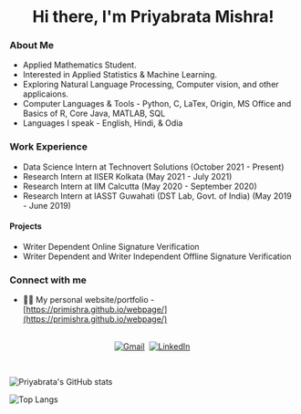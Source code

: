 <h1 align="center">Hi there, I'm Priyabrata Mishra!</h1>

### About Me

- Applied Mathematics Student.
- Interested in Applied Statistics & Machine Learning.
- Exploring Natural Language Processing, Computer vision, and other applicaions.
- Computer Languages & Tools - Python, C, LaTex, Origin, MS Office and Basics of R, Core Java, MATLAB, SQL
- Languages I speak - English, Hindi, & Odia

### Work Experience

- Data Science Intern at Technovert Solutions (October 2021 - Present)
- Research Intern at IISER Kolkata (May 2021 - July 2021)
- Research Intern at IIM Calcutta (May 2020 - September 2020)
- Research Intern at IASST Guwahati (DST Lab, Govt. of India) (May 2019 - June 2019)

#### Projects
- Writer Dependent Online Signature Verification
- Writer Dependent and Writer Independent Offline Signature Verification

### Connect with me
- 👨‍💻 My personal website/portfolio - [https://primishra.github.io/webpage/](https://primishra.github.io/webpage/)


<p align="center">
<br>
<a href="mailto:imh10025.17@bitmesra.ac.in"><img src="https://img.shields.io/badge/gmail-%23D14836.svg?&style=for-the-badge&logo=gmail&logoColor=white" alt="Gmail"/></a>&nbsp;
<a href="https://www.linkedin.com/in/priyabratamishra10/"><img src="https://img.shields.io/badge/linkedin-%230077B5.svg?&style=for-the-badge&logo=linkedin&logoColor=white" alt="LinkedIn" /></a>&nbsp;
</p>
<br>


![Priyabrata's GitHub stats](https://github-readme-stats.vercel.app/api?username=primishra&count_private=true&show_icons=true&theme=dark)


![Top Langs](https://github-readme-stats.vercel.app/api/top-langs/?username=primishra&layout=compact)

